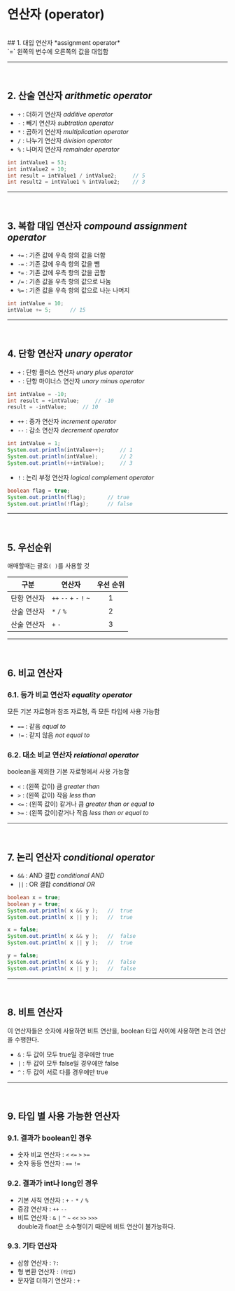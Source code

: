 # 연산자 (operator)
<br>
## 1. 대입 연산자 *assignment operator* <br>
`=` 왼쪽의 변수에 오른쪽의 값을 대입함

***
<br>

## 2. 산술 연산자 *arithmetic operator*
- `+` : 더하기 연산자 *additive operator* 
- `-` : 빼기 연산자 *subtration operator*
- `*` : 곱하기 연산자 *multiplication operator*
- `/` : 나누기 연산자 *division operator*
- `%` : 나머지 연산자 *remainder operator*
```java
int intValue1 = 53;
int intValue2 = 10;
int result = intValue1 / intValue2;     // 5
int result2 = intValue1 % intValue2;    // 3
```

***
<br>

## 3. 복합 대입 연산자 *compound assignment operator*
- `+=` : 기존 값에 우측 항의 값을 더함
- `-=` : 기존 값에 우측 항의 값을 뺌
- `*=` : 기존 값에 우측 항의 값을 곱함
- `/=` : 기존 값을 우측 항의 값으로 나눔
- `%=` : 기존 값을 우측 항의 값으로 나눈 나머지
```java
int intValue = 10;
intValue += 5;      // 15
```

***
<br>

## 4. 단항 연산자 *unary operator*
- `+` : 단항 플러스 연산자 *unary plus operator*
- `-` : 단항 마이너스 연산자 *unary minus operator*
```java
int intValue = -10;
int result = +intValue;     // -10
result = -intValue;     // 10
```
- `++` : 증가 연산자 *increment operator*
- `--` : 감소 연산자 *decrement operator*
```java
int intValue = 1;
System.out.println(intValue++);     // 1
System.out.println(intValue);       // 2
System.out.println(++intValue);     // 3
```
- `!` : 논리 부정 연산자 *logical complement operator*
```java
boolean flag = true;
System.out.println(flag);       // true
System.out.println(!flag);      // false
```

***
<br>

## 5. 우선순위
애매할때는 괄호`( )`를 사용할 것 <br>

| 구분     | 연산자                       |  우선 순위  |
|--------|---------------------------|:-------:|
| 단항 연산자 | `++` `--` `+` `-` `!` `~` |    1    |
| 산술 연산자 | `*` `/` `%`               |    2    |
| 산술 연산자 | `+` `-`                   |    3    |

***
<br>

## 6. 비교 연산자
### 6.1. 등가 비교 연산자 *equality operator*
모든 기본 자료형과 참조 자료형, 즉 모든 타입에 사용 가능함
- `==` : 같음 *equal to*
- `!=` : 같지 않음 *not equal to*

### 6.2. 대소 비교 연산자 *relational operator*
boolean을 제외한 기본 자료형에서 사용 가능함
- `<` : (왼쪽 값이) 큼 *greater than*
- `>` : (왼쪽 값이) 작음 *less than*
- `<=` : (왼쪽 값이) 같거나 큼 *greater than or equal to*
- `>=` : (왼쪽 값이)같거나 작음 *less than or equal to*

***
<br>

## 7. 논리 연산자 *conditional operator*
- `&&` : AND 결합 *conditional AND*
- `||` : OR 결합 *conditional OR*
```java
boolean x = true;
boolean y = true;
System.out.println( x && y );   //  true
System.out.println( x || y );   //  true

x = false;
System.out.println( x && y );   //  false
System.out.println( x || y );   //  true

y = false;
System.out.println( x && y );   //  false
System.out.println( x || y );   //  false
```  

***
<br>

## 8. 비트 연산자
이 연산자들은 숫자에 사용하면 비트 연산을, boolean 타입 사이에 사용하면 논리 연산을 수행한다.
- `&` : 두 값이 모두 true일 경우에만 true
- `|` : 두 값이 모두 false일 경우에만 false
- `^` : 두 값이 서로 다를 경우에만 true

***
<br>

## 9. 타입 별 사용 가능한 연산자
### 9.1. 결과가 boolean인 경우
* 숫자 비교 연산자 : `<` `<=` `>` `>=`
* 숫자 동등 연산자 : `==` `!=`
### 9.2. 결과가 int나 long인 경우
* 기본 사칙 연산자 : `+` `-` `*` `/` `%`
* 증감 연산자 : `++` `--`
* 비트 연산자 : `&` `|` `^` `~` `<<` `>>` `>>>` <br>
double과 float은 소수형이기 때문에 비트 연산이 불가능하다.
### 9.3. 기타 연산자
  * 삼항 연산자 : `?:`
  * 형 변환 연산자 : `(타입)`
  * 문자열 더하기 연산자 : `+`